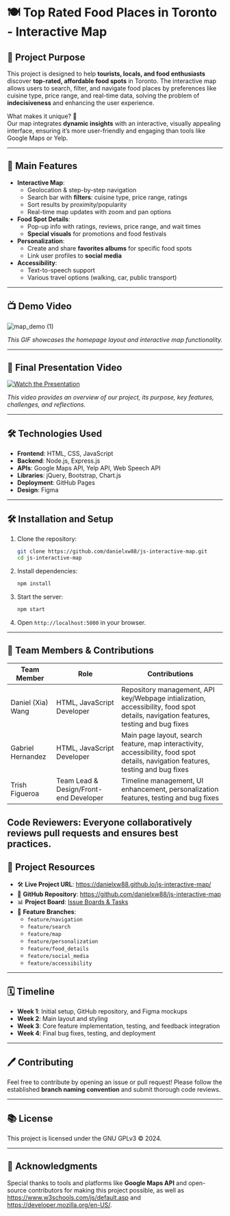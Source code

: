 # 🍽️ **Top Rated Food Places in Toronto - Interactive Map**

## 📌 **Project Purpose**
This project is designed to help **tourists, locals, and food enthusiasts** discover **top-rated, affordable food spots** in Toronto. The interactive map allows users to search, filter, and navigate food places by preferences like cuisine type, price range, and real-time data, solving the problem of **indecisiveness** and enhancing the user experience.

What makes it unique? 🎯  
Our map integrates **dynamic insights** with an interactive, visually appealing interface, ensuring it’s more user-friendly and engaging than tools like Google Maps or Yelp.

---

## 🚀 **Main Features**
- **Interactive Map**:  
   - Geolocation & step-by-step navigation  
   - Search bar with **filters**: cuisine type, price range, ratings  
   - Sort results by proximity/popularity  
   - Real-time map updates with zoom and pan options  
- **Food Spot Details**:  
   - Pop-up info with ratings, reviews, price range, and wait times  
   - **Special visuals** for promotions and food festivals  
- **Personalization**:  
   - Create and share **favorites albums** for specific food spots  
   - Link user profiles to **social media**  
- **Accessibility**:  
   - Text-to-speech support  
   - Various travel options (walking, car, public transport)

---

## 📺 **Demo Video**
![map_demo (1)](https://github.com/user-attachments/assets/7bb7cf0c-2cb4-4d93-86e9-9e0607db470a)

_This GIF showcases the homepage layout and interactive map functionality._

---

## 🎥 **Final Presentation Video**
[![Watch the Presentation](https://img.youtube.com/vi/-hQWHsddLu0/0.jpg)](https://www.youtube.com/watch?v=-hQWHsddLu0)

_This video provides an overview of our project, its purpose, key features, challenges, and reflections._

---


## 🛠️ **Technologies Used**
- **Frontend**: HTML, CSS, JavaScript  
- **Backend**: Node.js, Express.js  
- **APIs**: Google Maps API, Yelp API, Web Speech API  
- **Libraries**: jQuery, Bootstrap, Chart.js  
- **Deployment**: GitHub Pages  
- **Design**: Figma  

---

## 🛠️ **Installation and Setup**
1. Clone the repository:  
   ```bash
   git clone https://github.com/danielxw88/js-interactive-map.git
   cd js-interactive-map
   ```
2. Install dependencies:  
   ```bash
   npm install
   ```
3. Start the server:  
   ```bash
   npm start
   ```
4. Open `http://localhost:5000` in your browser.

---

## 👥 **Team Members & Contributions**
| **Team Member**       | **Role**                 | **Contributions**                         |
|------------------------|--------------------------|-------------------------------------------|
| Daniel (Xia) Wang       | HTML, JavaScript Developer    | Repository management, API key/Webpage intialization, accessibility, food spot details, navigation features, testing and bug fixes |
| Gabriel Hernandez      | HTML, JavaScript Developer     | Main page layout,  search feature, map interactivity, accessibility, food spot details, navigation features, testing and bug fixes |
| Trish Figueroa     | Team Lead & Design/Front-end Developer  | Timeline management, UI enhancement, personalization features, testing and bug fixes |

**Code Reviewers**: Everyone collaboratively reviews pull requests and ensures best practices.
---

## 🔗 **Project Resources**
- 🛠️ **Live Project URL**: https://danielxw88.github.io/js-interactive-map/
- 📂 **GitHub Repository**: https://github.com/danielxw88/js-interactive-map  
- 📊 **Project Board**: [Issue Boards & Tasks](#)  
- 🌲 **Feature Branches**:  
   - `feature/navigation`  
   - `feature/search`  
   - `feature/map`  
   - `feature/personalization`  
   - `feature/food_details`  
   - `feature/social_media`  
   - `feature/accessibility`

---

## 🗓 **Timeline**
- **Week 1**: Initial setup, GitHub repository, and Figma mockups  
- **Week 2**: Main layout and styling  
- **Week 3**: Core feature implementation, testing, and feedback integration  
- **Week 4**: Final bug fixes, testing, and deployment  

---

## 🖊️ **Contributing**
Feel free to contribute by opening an issue or pull request! Please follow the established **branch naming convention** and submit thorough code reviews.

---

## 📚 **License**
This project is licensed under the GNU GPLv3 © 2024. 

---

## 🤝 **Acknowledgments**
Special thanks to tools and platforms like **Google Maps API** and open-source contributors for making this project possible, as well as https://www.w3schools.com/js/default.asp and https://developer.mozilla.org/en-US/.
